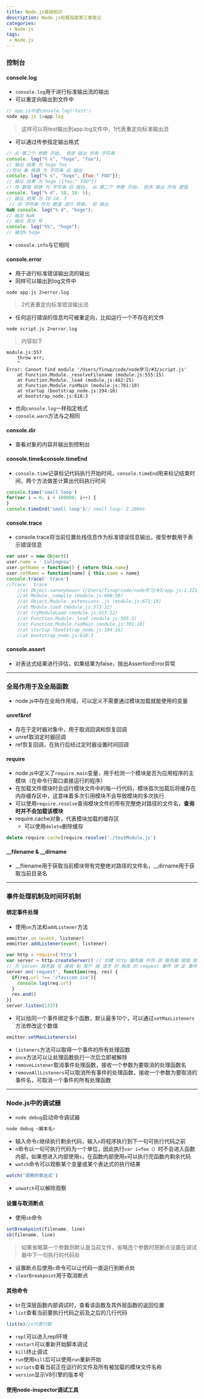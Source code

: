 ```yaml
---
title: Node.js基础知识
description: Node.js权威指南第三章笔记
categories:
 - Node.js
tags:
 - Node.js
---
```


### 控制台
#### console.log
* `console.log`用于进行标准输出流的输出
* 可以重定向输出到文件中
```js
// app.js中是console.log('test')
node app.js 1>app.log
```
> 这样可以将test输出到app.log文件中，1代表重定向标准输出流  
* 可以通过传参指定输出格式
```js
// 从 第二个 参数 开始， 依序 输出 所有 字符串 
console. log("% s", "hoge", "foo"); 
// 输出 结果 为 hoge foo 
//将对 象 转换 为 字符串 后 输出 
console. log("% s", "hoge", {foo:" FOO"}); 
// 输出 结果 为 hoge ({foo:" FOO"}) 
// 将 数值 转换 为 字符串 后 输出， 从 第二个 参数 开始， 依序 输出 所有 数值 
console. log("% d", 10, 10. 5); 
// 输出 结果 为 10 10. 5
 // 将 字符串 作为 数值 进行 转换， 将 输出 
NaN console. log("% d", "hoge"); 
// 输出 NaN 
// 输出 百分 号 
console. log("%%", "hoge"); 
// 输出% hoge
```
* `console.info`与它相同

#### console.error
* 用于进行标准错误输出流的输出
* 同样可以输出到log文件中
```shell
node app.js 2>error.log
```
> 2代表重定向标准错误输出流  
* 任何运行错误的信息均可被重定向，比如运行一个不存在的文件
```shell
node script.js 2>error.log
```
> 内容如下  
```
module.js:557
    throw err;
    ^
Error: Cannot find module '/Users/finup/code/node学习/#3/script.js'
    at Function.Module._resolveFilename (module.js:555:15)
    at Function.Module._load (module.js:482:25)
    at Function.Module.runMain (module.js:701:10)
    at startup (bootstrap_node.js:194:16)
    at bootstrap_node.js:618:3
```
* 也向`console.log`一样指定格式
* `console.warn`方法与之相同

#### console.dir
* 查看对象的内容并输出到控制台

#### console.time&console.timeEnd
* `console.time`记录标记代码执行开始时间，`console.timeEnd`用来标记结束时间，两个方法做差计算出代码执行时间
```js
console.time('small loop')
for(var i = 0; i < 100000; i++) {
}
console.timeEnd('small loop')// small loop: 2.286ms
```

#### console.trace
* console.trace将当前位置处栈信息作为标准错误信息输出，接受参数用于表示错误信息
```js
var user = new Object()
user.name = ' Lulingniu'
user.getName = function() { return this.name}
user.setName = function(name) { this.name = name}
console.trace(' trace')
//Trace:  trace
    //at Object.<anonymous> (/Users/finup/code/node学习/#3/app.js:1:221)
    //at Module._compile (module.js:660:30)
    //at Object.Module._extensions..js (module.js:671:10)
    //at Module.load (module.js:573:32)
    //at tryModuleLoad (module.js:513:12)
    //at Function.Module._load (module.js:505:3)
    //at Function.Module.runMain (module.js:701:10)
    //at startup (bootstrap_node.js:194:16)
    //at bootstrap_node.js:618:3
```

#### console.assert
* 对表达式结果进行评估，如果结果为false，抛出AssertionError异常
- - - -
### 全局作用于及全局函数
* node.js中存在全局作用域，可以定义不需要通过模块加载就能使用的变量
#### unref&ref
* 存在于定时器对象中，用于取消回调和恢复回调
* unref取消定时器回调
* ref恢复回调，在执行后经过定时器设置时间回调

#### require
* node.js中定义了`require.main`变量，用于检测一个模块是否为应用程序的主模块（在命令行窗口直接运行的程序）
* 在加载文件模块时会运行模块文件中的每一行代码，模块首次加载后将缓存在内存缓存区中，这意味着多次引用模块不会导致模块的多次执行
* 可以使用`require.resolve`查询模块文件的带有完整绝对路径的文件名，**查询时并不会加载该模块**
* require.cache对象，代表模块加载的缓存区
	* 可以使用`delete`删除缓存
```js
delete require.cache[require.resolve('./testModule.js')
```

#### __filename & __dirname
* __fliename用于获取当前模块带有完整绝对路径的文件名，__dirname用于获取当前目录名
- - - -
### 事件处理机制及时间环机制
#### 绑定事件处理
* 使用`on`方法和`addListener`方法
```js
emmitter.on（event, listener)
emmitter.addListener(event, listener)
```
```js
var http = require('http')
var server = http.createServer() // 创建 http 服务器 并将 该 服务器 赋值 给 变量 server
// 为 server 服务器 在 接收 到 客户 端 请求 时 触发 的 request 事件 绑 定 事件 处理 函数
server.on('request', function(req, res) {
  if(req.url !== '/favicon.ico'){
    console.log(req.url)
  }
  res.end()
})
server.listen(1337)
```
* 可以给同一个事件绑定多个函数，默认最多10个，可以通过`setMaxListeners`方法修改这个数值
```js
emitter.setMaxListeners(n)
```
* `listeners`方法可以取得一个事件的所有处理函数
* `once`方法可以让处理函数执行一次后立即被解除
* `removeListener`取消事件处理函数，接收一个参数为要取消的处理函数名
* `removeAllListeners`可以取消所有事件的处理函数，接收一个参数为要取消的事件名，可取消一个事件的所有处理函数
- - - -
### Node.js中的调试器
* `node debug`启动命令调试器
```js
node debug <脚本名>
```
* 输入命令`c`继续执行剩余代码，输入`n`将程序执行到下一句可执行代码之前
* `n`命令以一句可执行代码为一个单位，因此执行`var i=foo（）`时不会进入函数内部，如果想进入内部使用`s`，在函数内部使用`o`可以执行完函数内剩余代码
* `watch`命令可以观察某个变量或某个表达式的执行结果
```js
watch('观察的表达式')
```
* `unwatch`可以解除观察

#### 设置与取消断点
* 使用`sb`命令
```js
setBreakpoint(filename, line)
sb(filename, line)
```
> 如果省略第一个参数则默认是当前文件，省略连个参数时把断点设置在调试器中下一句执行的代码处  
* 设置断点后使用`c`命令可以让代码一直运行到断点处
* `clearBreakpoint`用于取消断点

#### 其他命令
* `bt`在深层函数内部调试时，查看该函数及其外层函数的返回位置
* `list`查看当前要执行代码之前及之后的几行代码
```js
list(n)//n代表行数
```
* `repl`可以进入repl环境
* `restart`可以重新开始脚本调试
* `kill`终止调试
* `run`使用`kill`后可以使用`run`重新开始
* `scripts`查看当前正在运行的文件及所有被加载的模块文件名称
* `version`显示V8引擎的版本号

#### 使用node-inspector调试工具
